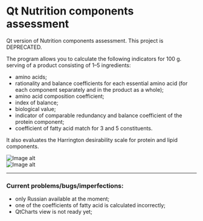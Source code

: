 # Qt Nutrition components assessment  

Qt version of Nutrition components assessment. This project is DEPRECATED.  



The program allows you to calculate the following indicators for 100 g. serving of a product consisting of 1–5 ingredients: 
- amino acids; 
- rationality and balance coefficients for each essential amino acid (for each component separately and in the product as a whole);
- amino acid composition coefficient; 
- index of balance;
- biological value; 
- indicator of comparable redundancy and balance coefficient of the protein component; 
- coefficient of fatty acid match for 3 and 5 constituents.  

It also evaluates the Harrington desirability scale for protein and lipid components.

 ![Image alt](https://github.com/vaedermakar/QtNutrition_components_assessment/raw/master/Screenshots/image1.png)  
 ![Image alt](https://github.com/vaedermakar/QtNutrition_components_assessment/raw/master/Screenshots/image2.png)
 
 ---
 ### Current problems/bugs/imperfections:  
- only Russian available at the moment;
- one of the coefficients of fatty acid is calculated incorrectly;
- QtCharts view is not ready yet;


